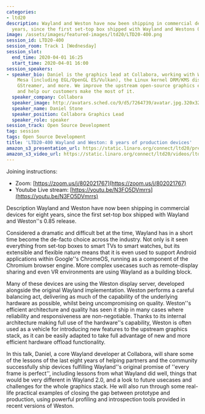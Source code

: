 ```yaml
---
categories:
- ltd20
description: Wayland and Weston have now been shipping in commercial devices for eight
  years, since the first set-top box shipped with Wayland and Westons 0.85 release.
image: /assets/images/featured-images/ltd20/LTD20-400.png
session_id: LTD20-400
session_room: Track 1 [Wednesday]
session_slot:
  end_time: 2020-04-01 16:25
  start_time: 2020-04-01 16:00
session_speakers:
- speaker_bio: Daniel is the graphics lead at Collabora, working with Wayland/Weston,
    Mesa (including EGL/OpenGL ES/Vulkan), the Linux kernel DRM/KMS display and modesetting,
    GStreamer, and more. We improve the upstream open-source graphics experience,
    and help our customers make the most of it.
  speaker_company: Collabora
  speaker_image: http://avatars.sched.co/9/d5/7264739/avatar.jpg.320x320px.jpg?75f
  speaker_name: Daniel Stone
  speaker_position: Collabora Graphics Lead
  speaker_role: speaker
session_track: Open Source Development
tag: session
tags: Open Source Development
title: 'LTD20-400 Wayland and Weston: 8 years of production devices'
amazon_s3_presentation_url: https://static.linaro.org/connect/ltd20/presentations/LTD20-400-0.pdf
amazon_s3_video_url: https://static.linaro.org/connect/ltd20/videos/ltd20-400.mp4
---
```


Joining instructions:

*   Zoom: [https://zoom.us/j/802021767](https://zoom.us/j/802021767)
*   Youtube Live stream: [https://youtu.be/N3FO5DVmrrs](https://youtu.be/N3FO5DVmrrs)

Description
Wayland and Weston have now been shipping in commercial devices for eight years, since the first set-top box shipped with Wayland and Weston''s 0.85 release.

Considered a dramatic and difficult bet at the time, Wayland has in a short time become the de-facto choice across the industry. Not only is it seen everything from set-top boxes to smart TVs to smart watches, but its extensible and flexible nature means that it is even used to support Android applications within Google''s ChromeOS, running as a component of the Chromium browser engine. More complex usecases such as remote-display sharing and even VR environments are using Wayland as a building block.

Many of these devices are using the Weston display server, developed alongside the original Wayland implementation. Weston performs a careful balancing act, delivering as much of the capability of the underlying hardware as possible, whilst being uncompromising on quality. Weston''s efficient architecture and quality has seen it ship in many cases where reliability and responsiveness are non-negotiable. Thanks to its internal architecture making full use of the hardware''s capability, Weston is often used as a vehicle for introducing new features to the upstream graphics stack, as it can be easily adapted to take full advantage of new and more efficient hardware offload functionality.

In this talk, Daniel, a core Wayland developer at Collabora, will share some of the lessons of the last eight years of helping partners and the community successfully ship devices fulfilling Wayland''s original promise of ''every frame is perfect'', including lessons from what Wayland did well, things that would be very different in Wayland 2.0, and a look to future usecases and challenges for the whole graphics stack. He will also run through some real-life practical examples of closing the gap between prototype and production, using powerful profiling and introspection tools provided in recent versions of Weston.